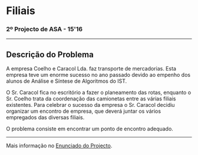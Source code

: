 # Filiais
### 2º Projecto de ASA - 15'16

---

## Descrição do Problema

A empresa Coelho e Caracol Lda. faz transporte de mercadorias. Esta empresa teve
um enorme sucesso no ano passado devido ao empenho dos alunos de Análise e
Síntese de Algoritmos do IST.

O Sr. Caracol fica no escritório a fazer o planeamento das rotas, enquanto o Sr.
Coelho trata da coordenação das camionetas entre as várias filiais existentes.
Para celebrar o sucesso da empresa o Sr. Caracol decidiu organizar um encontro
de empresa, que deverá juntar os vários empregados das diversas filiais.

O problema consiste em encontrar um ponto de
encontro adequado.

---

Mais informação no [Enunciado do Projecto][1].

[1]: Enunciado_ASA1516-02.pdf "2º Projecto de ASA - 2015'16"

